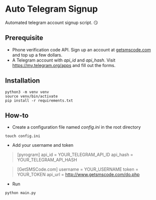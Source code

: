 # Auto Telegram Signup
Automated telegram account signup script. :smirk:

## Prerequisite
* Phone verification code API. Sign up an account at [getsmscode.com](https://www.getsmscode.com/) and top up a few dollars.
* A Telegram account with *api_id* and *api_hash*. Visit https://my.telegram.org/apps and fill out the forms.

## Installation
```
python3 -m venv venv
source venv/bin/activate
pip install -r requirements.txt
```
## How-to
* Create a configuration file named *config.ini* in the root directory

```
touch config.ini
```
* Add your username and token

> [pyrogram]
> api_id = YOUR_TELEGRAM_API_ID
> api_hash = YOUR_TELEGRAM_API_HASH

> [GetSMSCode.com]
> username = YOUR_USERNAME
> token = YOUR_TOKEN
> api_url = http://www.getsmscode.com/do.php

* Run
```
python main.py
```

